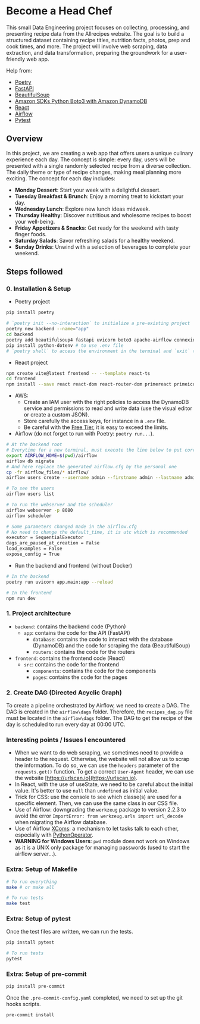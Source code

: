 # Become a Head Chef

This small Data Engineering project focuses on collecting, processing, and presenting recipe data from the Allrecipes website. The goal is to build a structured dataset containing recipe titles, nutrition facts, photos, prep and cook times, and more. The project will involve web scraping, data extraction, and data transformation, preparing the groundwork for a user-friendly web app.

Help from:

- [Poetry](https://python-poetry.org)
- [FastAPI](https://fastapi.tiangolo.com)
- [BeautifulSoup](https://www.crummy.com/software/BeautifulSoup/)
- [Amazon SDKs Python Boto3 with Amazon DynamoDB](https://boto3.amazonaws.com/v1/documentation/api/latest/guide/dynamodb.html)
- [React](https://react.dev)
- [Airflow](https://airflow.apache.org)
- [Pytest](https://docs.pytest.org)

## Overview

In this project, we are creating a web app that offers users a unique culinary experience each day. The concept is simple: every day, users will be presented with a single randomly selected recipe from a diverse collection. The daily theme or type of recipe changes, making meal planning more exciting. The concept for each day includes:

- **Monday Dessert**: Start your week with a delightful dessert.
- **Tuesday Breakfast & Brunch**: Enjoy a morning treat to kickstart your day.
- **Wednesday Lunch**: Explore new lunch ideas midweek.
- **Thursday Healthy**: Discover nutritious and wholesome recipes to boost your well-being.
- **Friday Appetizers & Snacks**: Get ready for the weekend with tasty finger foods.
- **Saturday Salads**: Savor refreshing salads for a healthy weekend.
- **Sunday Drinks**: Unwind with a selection of beverages to complete your weekend.

## Steps followed

### 0. Installation & Setup

- Poetry project

```bash
pip install poetry

# `poetry init --no-interaction` to initialize a pre-existing project
poetry new backend --name="app"
cd backend
poetry add beautifulsoup4 fastapi uvicorn boto3 apache-airflow connexion pytest werkzeug=2.2.3
pip install python-dotenv # to use .env file
# `poetry shell` to access the environment in the terminal and `exit` to exit the environment
```

- React project

```bash
npm create vite@latest frontend -- --template react-ts
cd frontend
npm install --save react react-dom react-router-dom primereact primeicons primeflex @mui/icons-material @mui/material @emotion/styled @emotion/react
```

- AWS:
  - Create an IAM user with the right policies to access the DynamoDB service and permissions to read and write data (use the visual editor or create a custom JSON).
  - Store carefully the access keys, for instance in a `.env` file.
  - Be careful with the [Free Tier](https://aws.amazon.com/pm/dynamodb/), it is easy to exceed the limits.
- Airflow (do not forget to run with Poetry: `poetry run...`).

```bash
# At the backend root
# Everytime for a new terminal, must execute the line below to put correctly the AIRFLOW_HOME
export AIRFLOW_HOME=$(pwd)/airflow
airflow db migrate
# And here replace the generated airflow.cfg by the personal one
cp -fr airflow_files/* airflow/
airflow users create --username admin --firstname admin --lastname admin --role Admin --email admin --password admin

# To see the users
airflow users list

# To run the webserver and the scheduler
airflow webserver -p 8080
airflow scheduler
```

```bash
# Some parameters changed made in the airflow.cfg
# No need to change the default_time, it is utc which is recommended
executor = SequentialExecutor
dags_are_paused_at_creation = False
load_examples = False
expose_config = True
```

- Run the backend and frontend (without Docker)

```bash
# In the backend
poetry run uvicorn app.main:app --reload

# In the frontend
npm run dev
```

### 1. Project architecture

- `backend`: contains the backend code (Python)
  - `app`: contains the code for the API (FastAPI)
    - `database`: contains the code to interact with the database (DynamoDB) and the code for scraping the data (BeautifulSoup)
    - `routers`: contains the code for the routers
- `frontend`: contains the frontend code (React)
  - `src`: contains the code for the frontend
    - `components`: contains the code for the components
    - `pages`: contains the code for the pages

### 2. Create DAG (Directed Acyclic Graph)

To create a pipeline orchestrated by Airflow, we need to create a DAG. The DAG is created in the `airflow\dags` folder. Therefore, the `recipes_dag.py` file must be located in the `airflow\dags` folder. The DAG to get the recipe of the day is scheduled to run every day at 00:00 UTC.

### Interesting points / Issues I encountered

- When we want to do web scraping, we sometimes need to provide a header to the request. Otherwise, the website will not allow us to scrap the information. To do so, we can use the `headers` parameter of the `requests.get()` function. To get a correct `User-Agent` header, we can use the website [https://urlscan.io](https://urlscan.io).
- In React, with the use of useState, we need to be careful about the initial value. It's better to use `null` than `undefined` as initial value.
- Trick for CSS: use the console to see which classe(s) are used for a specific element. Then, we can use the same class in our CSS file.
- Use of Airflow: downgrading the `werkzeug` package to version 2.2.3 to avoid the error `ImportError: from werkzeug.urls import url_decode` when migrating the Airflow database.
- Use of Airflow [XComs](https://airflow.apache.org/docs/apache-airflow/stable/core-concepts/xcoms.html): a mechanism to let tasks talk to each other, especially with [PythonOperator](https://airflow.apache.org/docs/apache-airflow/2.0.0/howto/operator/python.html#howto-operator-pythonoperator).
- **WARNING for Windows Users**: `pwd` module does not work on Windows as it is a UNIX only package for managing passwords (used to start the airflow server...).

### Extra: Setup of Makefile

```bash
# To run everything
make # or make all

# To run tests
make test
```

### Extra: Setup of pytest

Once the test files are written, we can run the tests.

```bash
pip install pytest

# To run tests
pytest
```

### Extra: Setup of pre-commit

```bash
pip install pre-commit
```

Once the `.pre-commit-config.yaml` completed, we need to set up the git hooks scripts.

```bash
pre-commit install
```
